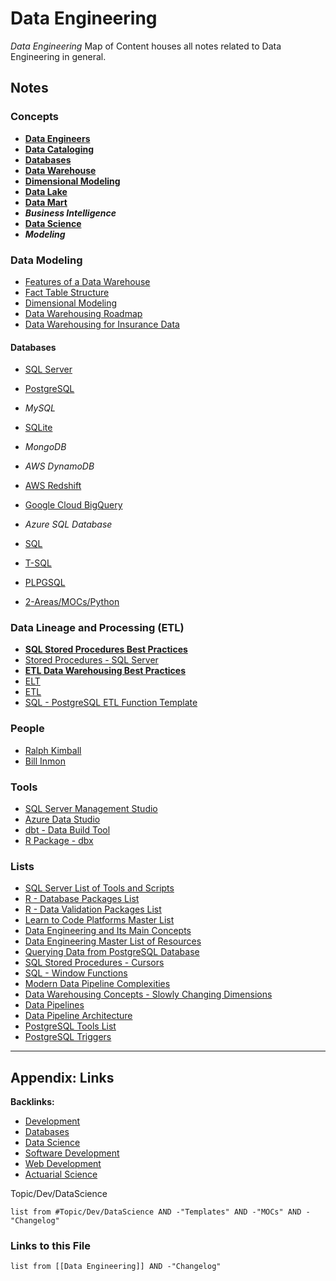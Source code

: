 # Data Engineering

*Data Engineering* Map of Content houses all notes related to Data Engineering in general.

## Notes

### Concepts

* **[Data Engineers](../../0-Slipbox/Data%20Engineers.md)**
* **[Data Cataloging](../../0-Slipbox/Data%20Cataloging.md)**
* **[Databases](Databases.md)**
* **[Data Warehouse](../../0-Slipbox/Data%20Warehouse.md)**
* **[Dimensional Modeling](../../0-Slipbox/Dimensional%20Modeling.md)**
* **[Data Lake](../../0-Slipbox/Data%20Lake.md)**
* **[Data Mart](../../0-Slipbox/Data%20Mart.md)**
* ***Business Intelligence***
* **[Data Science](Data%20Science.md)**
* ***Modeling***

### Data Modeling

* [Features of a Data Warehouse](../../0-Slipbox/Features%20of%20a%20Data%20Warehouse.md)
* [Fact Table Structure](../../0-Slipbox/Fact%20Table%20Structure.md)
* [Dimensional Modeling](../../0-Slipbox/Dimensional%20Modeling.md)
* [Data Warehousing Roadmap](../../0-Slipbox/Data%20Warehousing%20Roadmap.md)
* [Data Warehousing for Insurance Data](../../0-Slipbox/Data%20Warehousing%20for%20Insurance%20Data.md)

#### Databases

* [SQL Server](../../3-Resources/Tools/Developer%20Tools/Data%20Stack/Databases/SQL%20Server.md)

* [PostgreSQL](../../3-Resources/Tools/Developer%20Tools/Data%20Stack/Databases/PostgreSQL.md)

* *MySQL*

* [SQLite](../../3-Resources/Tools/Developer%20Tools/Data%20Stack/Databases/SQLite.md)

* *MongoDB*

* *AWS DynamoDB*

* [AWS Redshift](../../3-Resources/Tools/Developer%20Tools/Cloud%20Services/AWS/AWS%20Redshift.md)

* [Google Cloud BigQuery](../../3-Resources/Tools/Developer%20Tools/Cloud%20Services/GCP/Google%20Cloud%20BigQuery.md)

* *Azure SQL Database*

* [SQL](../../3-Resources/Tools/Developer%20Tools/Data%20Stack/Procedural%20Languages/SQL.md)

* [T-SQL](../../3-Resources/Tools/Developer%20Tools/Data%20Stack/Procedural%20Languages/T-SQL.md)

* [PLPGSQL](../../3-Resources/Tools/Developer%20Tools/Data%20Stack/Procedural%20Languages/PLPGSQL.md)

* [2-Areas/MOCs/Python](Python.md)

### Data Lineage and Processing (ETL)

* **[SQL Stored Procedures Best Practices](../../0-Slipbox/SQL%20Stored%20Procedures%20Best%20Practices.md)**
* [Stored Procedures - SQL Server](../../0-Slipbox/Stored%20Procedures%20-%20SQL%20Server.md)
* **[ETL Data Warehousing Best Practices](../../0-Slipbox/ETL%20Data%20Warehousing%20Best%20Practices.md)**
* [ELT](../../0-Slipbox/ELT.md)
* [ETL](../../0-Slipbox/ETL.md)
* [SQL - PostgreSQL ETL Function Template](../Code/SQL/PostgreSQL/SQL%20-%20PostgreSQL%20-%20ETL%20Function%20Template.md)

### People

* [Ralph Kimball](../People/Ralph%20Kimball.md)
* [Bill Inmon](../People/Bill%20Inmon.md)

### Tools

* [SQL Server Management Studio](../../3-Resources/Tools/Developer%20Tools/Data%20Stack/Database%20GUI/SQL%20Server%20Management%20Studio.md)
* [Azure Data Studio](../../3-Resources/Tools/Developer%20Tools/Cloud%20Services/Azure/Azure%20Data%20Studio.md)
* [dbt - Data Build Tool](../../3-Resources/Tools/Developer%20Tools/Data%20Stack/Miscellaneous/dbt%20-%20Data%20Build%20Tool.md)
* [R Package - dbx](../../3-Resources/Tools/Developer%20Tools/Languages/R/R%20Packages/Database%20R%20Packages/R%20Package%20-%20dbx.md)

### Lists

* [SQL Server List of Tools and Scripts](../Lists/SQL%20Server%20List%20of%20Tools%20and%20Scripts.md)
* [R - Database Packages List](../Lists/R%20-%20Database%20Packages%20List.md)
* [R - Data Validation Packages List](../Lists/R%20-%20Data%20Validation%20Packages%20List.md)
* [Learn to Code Platforms Master List](../Lists/Learn%20to%20Code%20Platforms%20Master%20List.md)
* [Data Engineering and Its Main Concepts](../../0-Slipbox/Data%20Engineering%20and%20Its%20Main%20Concepts.md)
* [Data Engineering Master List of Resources](../Lists/Data%20Engineering%20Master%20List%20of%20Resources.md)
* [Querying Data from PostgreSQL Database](../Content/Guides/Querying%20Data%20from%20PostgreSQL%20Database.md)
* [SQL Stored Procedures - Cursors](../../0-Slipbox/SQL%20Stored%20Procedures%20-%20Cursors.md)
* [SQL - Window Functions](../../0-Slipbox/SQL%20-%20Window%20Functions.md)
* [Modern Data Pipeline Complexities](../../0-Slipbox/Modern%20Data%20Pipeline%20Complexities.md)
* [Data Warehousing Concepts - Slowly Changing Dimensions](../../0-Slipbox/Data%20Warehousing%20Concepts%20-%20Slowly%20Changing%20Dimensions.md)
* [Data Pipelines](../../0-Slipbox/Data%20Pipelines.md)
* [Data Pipeline Architecture](../../0-Slipbox/Data%20Pipeline%20Architecture.md)
* [PostgreSQL Tools List](../Lists/PostgreSQL%20Tools%20List.md)
* [PostgreSQL Triggers](../../0-Slipbox/PostgreSQL%20Triggers.md)

---

## Appendix: Links

**Backlinks:**

* [Development](Development.md)
* [Databases](Databases.md)
* [Data Science](Data%20Science.md)
* [Software Development](Software%20Development.md)
* [Web Development](Web%20Development.md)
* [Actuarial Science](Actuarial%20Science.md)

Topic/Dev/DataScience

````dataview
list from #Topic/Dev/DataScience AND -"Templates" AND -"MOCs" AND -"Changelog"
````

### Links to this File

````dataview
list from [[Data Engineering]] AND -"Changelog"
````
